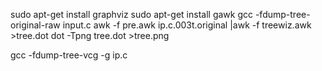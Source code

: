 
sudo apt-get install graphviz
sudo apt-get install gawk
gcc -fdump-tree-original-raw input.c 
awk -f pre.awk ip.c.003t.original |awk -f treewiz.awk >tree.dot
dot -Tpng tree.dot >tree.png

gcc -fdump-tree-vcg -g ip.c
